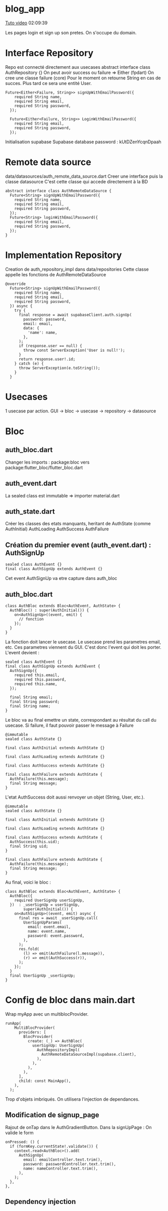 # blog_app

[Tuto video](https://www.youtube.com/watch?v=ELFORM9fmss) 
02:09:39

Les pages login et sign up son pretes. On s'occupe du domain.
# Interface Repository
Repo est connecté directement aux usecases
abstract interface class AuthRepository {}
On peut avoir success ou failure => Either (fpdart)
On cree une classe failure (core)
Pour le moment on retourne String en cas de succes. Plus tard ce sera une entité User.

```
Future<Either<Failure, String>> signUpWithEmailPassword({
    required String name,
    required String email,
    required String password,
  });

  Future<Either<Failure, String>> LoginWithEmailPassword({
    required String email,
    required String password,
  });
  ```

Initialisation supabase
Supabase database password : kUtDZenYcqnDpaah

# Remote data source
data/datasources/auth_remote_data_source.dart
Creer une interface puis la classe datasource
C'est cette classe qui accede directement à la BD

```
abstract interface class AuthRemoteDataSource {
  Future<String> signUpWithEmailPassword({
    required String name,
    required String email,
    required String password,
  });
  Future<String> loginWithEmailPassword({
    required String email,
    required String password,
  });
}
```
# Implementation Repository
Creation de auth_repository_impl dans data/repositories
Cette classe appelle les fonctions de AuthRemoteDataSource
```
@override
  Future<String> signUpWithEmailPassword({
    required String name,
    required String email,
    required String password,
  }) async {
    try {
      final response = await supabaseClient.auth.signUp(
        password: password,
        email: email,
        data: {
          'name': name,
        },
      );
      if (response.user == null) {
        throw const ServerException('User is null!');
      }
      return response.user!.id;
    } catch (e) {
      throw ServerException(e.toString());
    }
  }
```
# Usecases
1 usecase par action. 
GUI -> bloc -> usecase -> repository -> datasource

# Bloc
## auth_bloc.dart
Changer les imports : 
package:bloc vers package:flutter_bloc/flutter_bloc.dart

## auth_event.dart
La sealed class est immutable => importer material.dart

## auth_state.dart
Créer les classes des etats manquants, heritant de AuthState (comme AuthInitial)
AuthLoading
AuthSuccess
AuthFailure 

## Création du premier event (auth_event.dart) : AuthSignUp
```
sealed class AuthEvent {}
final class AuthSignUp extends AuthEvent {}
```
Cet event AuthSignUp va etre capture dans auth_bloc

## auth_bloc.dart
```
class AuthBloc extends Bloc<AuthEvent, AuthState> {
  AuthBloc() : super(AuthInitial()) {
    on<AuthSignUp>((event, emit) {
      // fonction
    });
  }
}
```
La fonction doit lancer le usecase. Le usecase prend les parametres email, etc.
Ces parametres viennent du GUI. C'est donc l'event qui doit les porter.
L'event devient : 
```
sealed class AuthEvent {}
final class AuthSignUp extends AuthEvent {
  AuthSignUp({
    required this.email,
    required this.password,
    required this.name,
  });

  final String email;
  final String password;
  final String name;
}
```
Le bloc va au final emettre un state, correspondant au résultat du call du usecase.
Si failure, il faut pouvoir passer le message à Failure
```
@immutable
sealed class AuthState {}

final class AuthInitial extends AuthState {}

final class AuthLoading extends AuthState {}

final class AuthSuccess extends AuthState {}

final class AuthFailure extends AuthState {
  AuthFailure(this.message);
  final String message;
}
```
L'etat AuthSuccess doit aussi renvoyer un objet (String, User, etc.).
```
@immutable
sealed class AuthState {}

final class AuthInitial extends AuthState {}

final class AuthLoading extends AuthState {}

final class AuthSuccess extends AuthState {
  AuthSuccess(this.uid);
  final String uid;
}

final class AuthFailure extends AuthState {
  AuthFailure(this.message);
  final String message;
}
```
Au final, voici le bloc :
```
class AuthBloc extends Bloc<AuthEvent, AuthState> {
  AuthBloc({
    required UserSignUp userSignUp,
  })  : _userSignUp = userSignUp,
        super(AuthInitial()) {
    on<AuthSignUp>((event, emit) async {
      final res = await _userSignUp.call(
        UserSignUpParams(
          email: event.email,
          name: event.name,
          password: event.password,
        ),
      );
      res.fold(
        (l) => emit(AuthFailure(l.message)),
        (r) => emit(AuthSuccess(r)),
      );
    });
  }
  final UserSignUp _userSignUp;
}

```
# Config de bloc dans main.dart
Wrap myApp avec un multiblocProvider.
```
runApp(
    MultiBlocProvider(
      providers: [
        BlocProvider(
          create: (_) => AuthBloc(
            userSignUp: UserSignUp(
              AuthRepositoryImpl(
                AuthRemoteDataSourceImpl(supabase.client),
              ),
            ),
          ),
        ),
      ],
      child: const MainApp(),
    ),
  );
```
Trop d'objets imbriqués. On utilisera l'injection de dependances.
## Modification de signup_page
Rajout de onTap dans le AuthGradientButton.
Dans la signUpPage :
  On valide le form
```
onPressed: () {
  if (formKey.currentState!.validate()) {
    context.read<AuthBloc>().add(
      AuthSignUp(
        email: emailController.text.trim(),
        password: passwordController.text.trim(),
        name: nameController.text.trim(),
      ),
    );
  },
},
```
## Dependency injection 